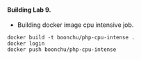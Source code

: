 #### Building Lab 9.

- Building docker image cpu intensive job.
```
docker build -t boonchu/php-cpu-intense .
docker login
docker push boonchu/php-cpu-intense
```
